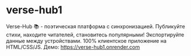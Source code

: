 # verse-hub1
Verse-Hub 📚 - поэтическая платформа с синхронизацией. Публикуйте стихи, находите читателей, становитесь популярными! Экспортируйте данные между устройствами. 100% клиентское приложение на HTML/CSS/JS.
Демо: https://verse-hub1.onrender.com
